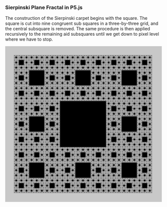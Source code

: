 ### Sierpinski Plane Fractal in P5.js

The construction of the Sierpinski carpet begins with the square. The square is cut into 
nine congruent sub squares in a three-by-three grid, and the central subsquare is removed. 
The same procedure is then applied recursively to the remaining aid subsquares until we get
down to pixel level where we have to stop. 


![alt text](fractal.png "Sierpinski Carpet")
